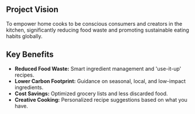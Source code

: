 ## Project Vision
To empower home cooks to be conscious consumers and creators in the kitchen, significantly reducing food waste and promoting sustainable eating habits globally.
## Key Benefits
- **Reduced Food Waste:** Smart ingredient management and 'use-it-up' recipes.
- **Lower Carbon Footprint:** Guidance on seasonal, local, and low-impact ingredients.
- **Cost Savings:** Optimized grocery lists and less discarded food.
- **Creative Cooking:** Personalized recipe suggestions based on what you have.
